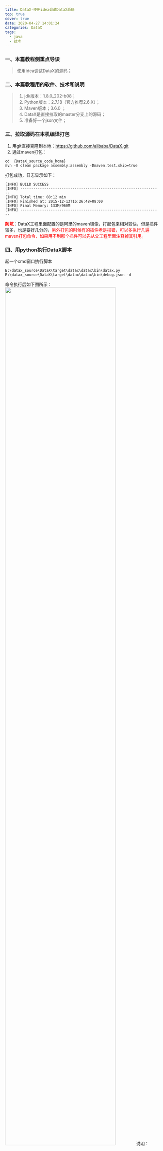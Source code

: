 ```yaml
---
title: DataX-使用idea调试DataX源码
top: true
cover: true
date: 2020-04-27 14:01:24
categories: DataX
tags: 
  - java
  - 技术
---
```

### 一、本篇教程侧重点导读
> 使用idea调试DataX的源码；

### 二、本篇教程用的软件、技术和说明
> 1. jdk版本：1.8.0_202-b08；
> 2. Python版本：2.7.18（官方推荐2.6.X）；
> 3. Maven版本；3.6.0 ；
> 4. DataX是直接拉取的master分支上的源码；
> 5. 准备好一个json文件；

### 三、拉取源码在本机编译打包
1. 用git直接克隆到本地：https://github.com/alibaba/DataX.git
2. 通过maven打包：
````
cd  {DataX_source_code_home}
mvn -U clean package assembly:assembly -Dmaven.test.skip=true
````
 打包成功，日志显示如下：
 ````
[INFO] BUILD SUCCESS
[INFO] -----------------------------------------------------------------
[INFO] Total time: 08:12 min
[INFO] Finished at: 2015-12-13T16:26:48+08:00
[INFO] Final Memory: 133M/960M
[INFO] -----------------------------------------------------------------
 ````
 **<font color=red>防坑</font>**：DataX工程里面配置的是阿里的maven镜像，打起包来相对较快，但是插件较多，也是要好几分的，<font color=red>另外打包的时候有的插件老是报错，可以多执行几遍maven打包命令，如果用不到那个插件可以先从父工程里面注释掉其引用。</font>
 
### 四、用python执行DataX脚本
起一个cmd窗口执行脚本
````
E:\datax_source\DataX\target\datax\datax\bin\datax.py E:\datax_source\DataX\target\datax\datax\bin\debug.json -d
```` 
 命令执行后如下图所示：
 <img style="width:85%;height:85%" src="https://staticfile.erdongchen.top/blog/blogPicture/20200427/4.1.png"  align=left/>
  说明：
  1. datax.py脚本是打包成功后，在target目录下的那个文件
  2. debug.json是用户配置同步的文件
  3. -d 是运行debug模式
  4. ip是本机的ip，端口9999是在datax.py脚本文件中，debug时的默认开放端口，可修改
  5. 此时，本机的这个端口已经开放了，等待程序调用
 
### 五、在idea中配置Remote
 <img style="width:85%;height:85%" src="https://staticfile.erdongchen.top/blog/blogPicture/20200427/5.1.png"  align=left/>
 配置完成后，在DataX的主程序入口打个debug点（DataX的主程序入口在com.alibaba.datax.core.Engine类的main方法）：
 <img style="width:85%;height:85%" src="https://staticfile.erdongchen.top/blog/blogPicture/20200427/5.2.png"  align=left/>
 即可开始源码解析之旅！